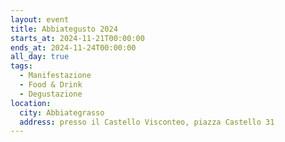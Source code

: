 ```yaml
---
layout: event
title: Abbiategusto 2024
starts_at: 2024-11-21T00:00:00
ends_at: 2024-11-24T00:00:00
all_day: true
tags:
  - Manifestazione
  - Food & Drink
  - Degustazione
location:
  city: Abbiategrasso
  address: presso il Castello Visconteo, piazza Castello 31
---
```

